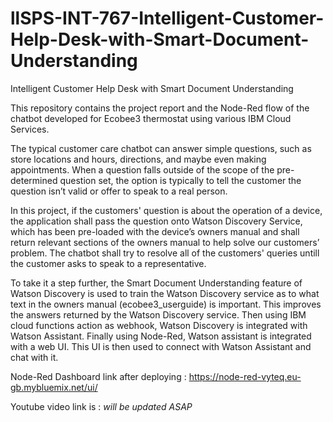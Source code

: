 # llSPS-INT-767-Intelligent-Customer-Help-Desk-with-Smart-Document-Understanding
Intelligent Customer Help Desk with Smart Document Understanding

This repository contains the project report and the Node-Red flow of the chatbot developed for Ecobee3 thermostat using various IBM Cloud Services. 

The typical customer care chatbot can answer simple questions, such as store locations and hours, directions, and maybe even making appointments. When a question falls outside of the scope of the pre-determined question set, the option is typically to tell the customer the question isn’t valid or offer to speak to a real person.

In this project, if the customers' question is about the operation of a device, the application shall pass the question onto Watson Discovery Service, which has been pre-loaded with the device’s owners manual and shall return relevant sections of the owners manual to help solve our customers’ problem. The chatbot shall try to resolve all of the customers' queries untill the customer asks to speak to a representative.

To take it a step further, the Smart Document Understanding feature of Watson Discovery is used to train the Watson Discovery service as to what text in the owners manual (ecobee3_userguide) is important. This improves the answers returned by the Watson Discovery service. Then using IBM cloud functions action as webhook, Watson Discovery is integrated with Watson Assistant. Finally using Node-Red, Watson assistant is integrated with a web UI. This UI is then used to connect with Watson Assistant and chat with it.

Node-Red Dashboard link after deploying : https://node-red-vyteq.eu-gb.mybluemix.net/ui/

Youtube video link is : *will be updated ASAP*
